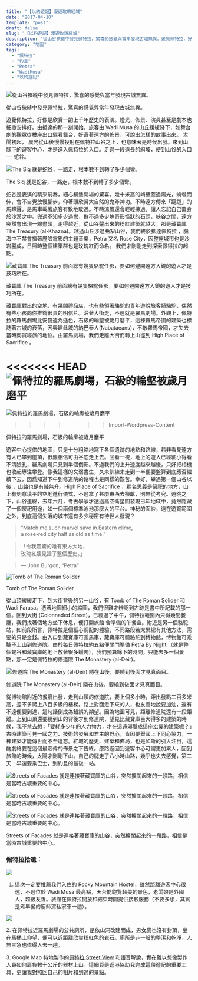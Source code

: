 ```yaml
---
title: "【以約遊記】漫遊玫瑰紅城"
date: "2017-04-10"
template: "post"
draft: false
slug: "【以約遊記】漫遊玫瑰紅城"
description: "從山谷狹縫中發見佩特拉，驚喜的感覺與當年發現古城無異。遊覽佩特拉，好像是欣賞一齣上千年歷史的表演。燈光、佈景、演員甚至是劇本也細緻安排好。由抵達的那一刻開始，旅客由 Wadi Musa 的山丘緩緩降下，如舞台劇的觀眾從樓座出口驟看舞台，好奇著遠方的佈景，可說出怎樣的故事出來。"
category: "地圖"
tags:
  - "佩特拉"
  - "約旦"
  - "Petra"
  - "WadiMusa"
  - "以約遊記"
---
```


![從山谷狹縫中發見佩特拉，驚喜的感覺與當年發現古城無異。](images/93248-1tkuyfsjq6ibsmbf39c76ua.jpeg)

從山谷狹縫中發見佩特拉，驚喜的感覺與當年發現古城無異。

遊覽佩特拉，好像是欣賞一齣上千年歷史的表演。燈光、佈景、演員甚至是劇本也細緻安排好。由抵達的那一刻開始，旅客由 Wadi Musa 的山丘緩緩降下，如舞台劇的觀眾從樓座出口驟看舞台，好奇著遠方的佈景，可說出怎樣的故事出來。 太陽初起， 晨光從山後慢慢投射在佩特拉山谷之上，也意味著是時候出發。來到山腳下的遊客中心，才是進入佩特拉的入口。走過一段遠長的斜坡，便到山谷的入口  —  蛇谷。

![The Siq 就是蛇谷，一路走，根本數不到轉了多少個彎。](images/bc3fd-1j_oaiq64iqtbog6nybeseg.jpeg)

The Siq 就是蛇谷，一路走，根本數不到轉了多少個彎。

蛇谷是表演的精采前奏，細心鋪墊開場的驚喜。幾十米高的峭壁蓋過陽光，蜿蜒而伸，會不自覺放慢腳步，仰著頭欣賞大自然的鬼斧神功。不時遠方傳來「躂躂」的馬蹄聲，是馬車載著旅客有致地駛過。不時涼風還會輕輕拂過，讓人忘記自己置身於沙漠之中。兜過不知多少過彎，數不過多少塊奇形怪狀的石頭，峽谷之間，遠方突然會出現一線盡頭，走得越近，從山谷鑿出來的粉紅建築就越大，那是藏寶庫 The Treasury (al-Khazna)。越過山丘涉過曲窄山谷，我們終於抵達佩特拉 ，腦海中不禁會播著歷險電影的主題音樂，Petra 又名 Rose City，因整座城市也是沙岩鑿成，日照時整個建築群也是玫瑰紅而命名。 我們才剛剛走到探索佩得拉的起點。

![藏寶庫 The Treasury 前面總有幾隻駱駝任影，要如何避開遠方入鏡的遊人才是技巧所在。](images/24c01-1zya5uhneyjcrmms835ghka.jpeg)

藏寶庫 The Treasury 前面總有幾隻駱駝任影，要如何避開遠方入鏡的遊人才是技巧所在。

藏寶庫對出的空地，有幾間禮品店，也有些領著駱駝的青年遊說旅客騎駱駝，偶然有些小孩向你推銷很貴的明信片。沿著大街走，不遠就是羅馬劇場。外觀上，佩特拉的羅馬劇場比安曼遠為遜色，石級的輪壑被歲月磨平，這棟羅馬帝國的建築也標誌著古城的衰落，因興建此城的納巴泰人(Nabataeans)，不敵羅馬帝國，才失去當時商貿經旅的地位。由羅馬劇場，我們走離大街而轉上山徑到 High Place of Sacrifice 。

<<<<<<< HEAD
![佩特拉的羅馬劇場，石級的輪壑被歲月磨平](images/96945-1a1luxyh3dqv15bw119k3sq.jpeg)
=======
![佩特拉的羅馬劇場，石級的輪廓被歲月磨平](images/96945-1a1luxyh3dqv15bw119k3sq.jpeg)

> > > > > > > Import-Wordpress-Content

佩特拉的羅馬劇場，石級的輪廓被歲月磨平

遊客中心提供的地圖，只是十分粗略地寫下各個遺跡的地點和路線，若非看見遠方有人已攀到崖頂，很難相信可由谷底走上去。回看一視，地上的遊人已經細小得看不清臉孔，羅馬劇場只見到半個倒影。不過我們的上升速度越來越慢，只好把相機也收起專注攀登。像我這樣的文弱書生，久未訓練未走到一半便要盤算到底應否繼續下去，因爲知道下午到修道院的路程也是同樣的艱苦。幸好，攀過第一個山谷以後 ，山路也是有降無升。High Place of Sacrifice ，顧名思義是祭祀的地方，山上有刻意填平的空地進行儀式，不過拿了甚麼東西去祭獻，則無從考究。遠晀之下，山谷連綿，去年六月，考古學家才透過高空衛星圖發現已知地域中，竟然隱藏了一個祭祀用途，如一個兩個標準泳池那麼大的平台。神秘的面紗，遠在遊覽範圍之外，到底這個失落的城市還有多少秘密有待世人發現？

> “Match me such marvel save in Eastern clime,  
> a rose-red city half as old as time.”

> 「令我震驚的唯有東方大地，  
> 玫瑰紅牆見證了整個歷史。」

> — John Burgon, “Petra”

![Tomb of The Roman Solider](images/92135-1mrsumsys0m-ug2v3_gmxoa.jpeg)

Tomb of The Roman Solider

從山頂緩緩走下，到大街背後的另一山谷，有 Tomb of The Roman Solider 和 Wadi Farasa。憑著地圖細小的縮圖，我們很難才辨認到古跡是書中所記載的那一個。回到大街 (Colonnaded Street)，已經過了中午，佩特拉範圍內只得幾間餐廳，我們找著個地方坐下休息，便打開旅館 舍準備的午餐盒。附近是另一個駱駝站，如前段所言，佩特拉是個細心調配的體驗，不同路段若太累總有其他方法，需要的只是金錢。由入口到藏寶庫可乘馬車，藏寶庫可騎駱駝到博物館，博物館可乘驢子上山到修道院。由於每日佩特拉約五點便關門準備 Petra By Night （就是整個蛇谷和藏寶庫的地上放著很多蠟燭），我們預算餘下的時間，只能去多一個景點，那一定是佩特拉的修道院 The Monastery (al-Deir)。

![修道院 The Monastery (al-Deir) 隱在山後，要繞到後面才見真面目。](images/bcb6d-1bmtioeh4u81dvoy1kpsguq.jpeg)

修道院 The Monastery (al-Deir) 隱在山後，要繞到後面才見真面目。

從博物館附近的餐廳出發，走到山頂的修道院，要上個多小時，距出發點二百多米高，差不多爬上八百多級的樓梯。路上對面走下來的人，也友善地說要加油，還有不遠便要到達，這句話倒成為錯誤的期望。因為地圖可見，距離修道院還有一段距離。上到山頂還要繞到山的背後才到修道院，望見比藏寶庫巨大得多的建築的時候，我不禁去想：「要耗多少年的人力物力，才在這遠郊鑿成這座宏偉的建築呢？」古時建築可見一國之力、技術的發展和君主的野心，皆因要舉國上下同心協力，一棟建築才能傳世而不至遺忘。紅城的歷史、建築和佈局，也是如斯的引人注目，這齣劇終要在這個最宏偉的佈景之下告終。原路返回到遊客中心可謂更加累人，回到旅館的時候，太陽才剛剛下山。自己的腿走了八小時山路，幾乎也失去感覺，第二天一早還要乘巴士，到約旦的最後一站。

![Streets of Facades 就是連接著藏寶庫的山谷，突然擴闊起來的一段路，相信是當時古城重要的中心。](images/33c64-1hysnehpkam94noralachgg.jpeg)

![Streets of Facades 就是連接著藏寶庫的山谷，突然擴闊起來的一段路，相信是當時古城重要的中心。](images/dd281-1j-qrhduntoyzh6brbgpv2a.jpeg)

![Streets of Facades 就是連接著藏寶庫的山谷，突然擴闊起來的一段路，相信是當時古城重要的中心。](images/1603d-1c_cuctbiuuhnenex_dscnq.jpeg)

Streets of Facades 就是連接著藏寶庫的山谷，突然擴闊起來的一段路，相信是當時古城重要的中心。

### 佩特拉拾遺：

![](images/8d720-1tlvy0x_65lvsc8fidaqw6a.jpeg)

1. 這次一定要推薦我們入住的 Rocky Mountain Hostel，雖然距離遊客中心很遠，不過位於 Wadi Musa 最高點，天台能飽覽超美的景色，老闆娘是外國人，超級友善。旅館在佩特拉開放和結束時間提供接駁服務（不要多想，其實是煮早餐的廚師駕私家車一趟）。

![](images/0f6fc-11mlkdew8ly_ldhv3-rd0hw.jpeg)

2\. 在佩特拉近羅馬劇場的公共廁所，是依山洞改建而成，男女廁也沒有封頂，坐在馬桶上仰望，便可以近距離欣賞粉紅色的岩石。廁所是非一般的整潔和乾淨，人無三急也值得入去一趟。

3\. Google Map 特地製作的[佩特拉 Street View](https://www.google.com/maps/about/behind-the-scenes/streetview/treks/petra/) 和語音解說，實在難以想像製作人員如何肩負數十公斤的器材上山。這網頁是返港協助我完成這段遊記的重要工具，更讓我對照回自己的相片和到過的景點。
